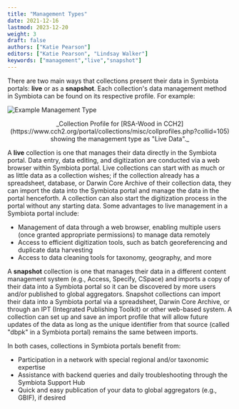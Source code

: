 ```yaml
---
title: "Management Types"
date: 2021-12-16
lastmod: 2023-12-20
weight: 3
draft: false
authors: ["Katie Pearson"]
editors: ["Katie Pearson", "Lindsay Walker"]
keywords: ["management","live","snapshot"]
---
```


There are two main ways that collections present their data in Symbiota portals: **live** or as a **snapshot**. Each collection's data management method in Symbiota can be found on its respective profile. For example:

![Example Management Type](/img/managementtype-example.png)
<figcaption align = "center">_Collection Profile for [RSA-Wood in CCH2](https://www.cch2.org/portal/collections/misc/collprofiles.php?collid=105) showing the management type as "Live Data"._</figcaption>


A **live** collection is one that manages their data directly in the Symbiota portal. Data entry, data editing, and digitization are conducted via a web browser within Symbiota portal. Live collections can start with as much or as little data as a collection wishes; if the collection already has a spreadsheet, database, or Darwin Core Archive of their collection data, they can import the data into the Symbiota portal and manage the data in the portal henceforth. A collection can also start the digitization process in the portal without any starting data. Some advantages to live management in a Symbiota portal include:
 * Management of data through a web browser, enabling multiple users (once granted appropriate permissions) to manage data remotely
 * Access to efficient digitization tools, such as batch georeferencing and duplicate data harvesting
 * Access to data cleaning tools for taxonomy, geography, and more
 

A **snapshot** collection is one that manages their data in a different content management system (e.g., Access, Specify, CSpace) and imports a copy of their data into a Symbiota portal so it can be discovered by more users and/or published to global aggregators. Snapshot collections can import their data into a Symbiota portal via a spreadsheet, Darwin Core Archive, or through an IPT (Integrated Publishing Toolkit) or other web-based system. A collection can set up and save an import profile that will allow future updates of the data as long as the unique identifier from that source (called "dbpk" in a Symbiota portal) remains the same between imports.

In both cases, collections in Symbiota portals benefit from:
 * Participation in a network with special regional and/or taxonomic expertise
 * Assistance with backend queries and daily troubleshooting through the Symbiota Support Hub
 * Quick and easy publication of your data to global aggregators (e.g., GBIF), if desired
